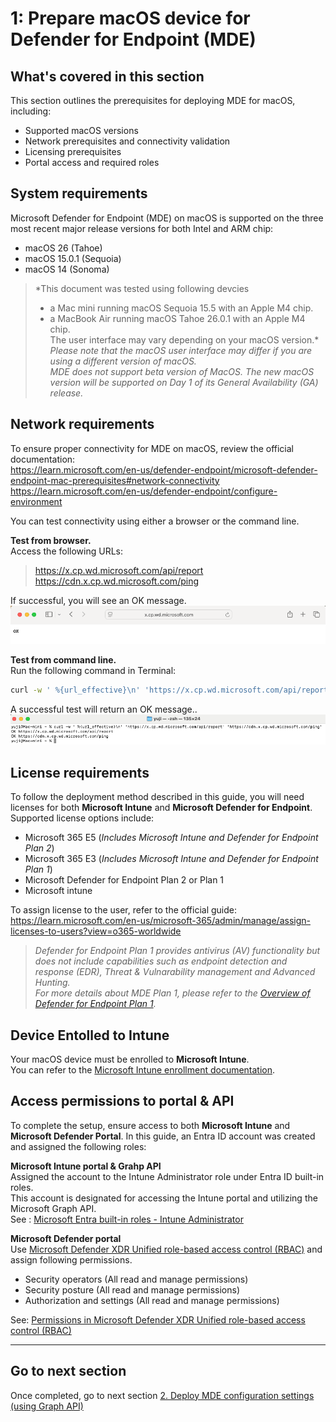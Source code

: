 # 1: Prepare macOS device for Defender for Endpoint (MDE)

## What's covered in this section
This section outlines the prerequisites for deploying MDE for macOS, including:
- Supported macOS versions
- Network prerequisites and connectivity validation
- Licensing prerequisites
- Portal access and required roles

## System requirements
Microsoft Defender for Endpoint (MDE) on macOS is supported on the three most recent major release versions for both Intel and ARM chip:
- macOS 26 (Tahoe)
- macOS 15.0.1 (Sequoia)
- macOS 14 (Sonoma)
  
> *This document was tested using following devcies  
> - a Mac mini running macOS Sequoia 15.5 with an Apple M4 chip.  
> - a MacBook Air running macOS Tahoe 26.0.1 with an Apple M4 chip.  
> The user interface may vary depending on your macOS version.*
> *Please note that the macOS user interface may differ if you are using a different version of macOS.*  
> *MDE does not support beta version of MacOS. The new macOS version will be supported on Day 1 of its General Availability (GA) release.*

## Network requirements
To ensure proper connectivity for MDE on macOS, review the official documentation:  
 https://learn.microsoft.com/en-us/defender-endpoint/microsoft-defender-endpoint-mac-prerequisites#network-connectivity  
 https://learn.microsoft.com/en-us/defender-endpoint/configure-environment  
 
You can test connectivity using either a browser or the command line.

**Test from browser.**  
Access the following URLs:
>  https://x.cp.wd.microsoft.com/api/report  
>  https://cdn.x.cp.wd.microsoft.com/ping

If successful, you will see an OK message.
![image alt](https://github.com/yujiaoMSFT/Microsoft-Defender-For-Endpoint/blob/475f6b6767a0e4b75a419374000bceb22b81872c/Images/macOS/NetworkAccessTest-Browser.png)

**Test from command line.**  
Run the following command in Terminal:

 ```sh
curl -w ' %{url_effective}\n' 'https://x.cp.wd.microsoft.com/api/report' 'https://cdn.x.cp.wd.microsoft.com/ping'
 ```
A successful test will return an OK message..
![image alt](https://github.com/yujiaoMSFT/Microsoft-Defender-For-Endpoint/blob/640d73e0452a31e36b7e39a3d048a10d71a25f59/Images/macOS/NetworkAccessTest-Terminal.png)

## License requirements
To follow the deployment method described in this guide, you will need licenses for both **Microsoft Intune** and **Microsoft Defender for Endpoint**.
Supported license options include:
- Microsoft 365 E5 (*Includes Microsoft Intune and Defender for Endpoint Plan 2*)
- Microsoft 365 E3 (*Includes Microsoft Intune and Defender for Endpoint Plan 1*)
- Microsoft Defender for Endpoint Plan 2 or Plan 1
- Microsoft intune 

To assign license to the user, refer to the official guide:  
https://learn.microsoft.com/en-us/microsoft-365/admin/manage/assign-licenses-to-users?view=o365-worldwide

> *Defender for Endpoint Plan 1 provides antivirus (AV) functionality but does not include capabilities such as endpoint detection and response (EDR), Threat & Vulnarability management and Advanced Hunting.*  
> *For more details about MDE Plan 1, please refer to the [Overview of Defender for Endpoint Plan 1](https://learn.microsoft.com/en-us/defender-endpoint/defender-endpoint-plan-1).*

## Device Entolled to Intune
Your macOS device must be enrolled to **Microsoft Intune**.  
You can refer to the [Microsoft Intune enrollment documentation](https://learn.microsoft.com/en-us/intune/intune-service/enrollment/macos-enroll).


## Access permissions to portal & API
To complete the setup, ensure access to both **Microsoft Intune** and **Microsoft Defender Portal**.
In this guide, an Entra ID account was created and assigned the following roles:

**Microsoft Intune portal & Grahp API**  
Assigned the account to the Intune Administrator role under Entra ID built-in roles.  
This account is designated for accessing the Intune portal and utilizing the Microsoft Graph API.  
See : [Microsoft Entra built-in roles - Intune Administrator](https://learn.microsoft.com/en-us/entra/identity/role-based-access-control/permissions-reference#intune-administrator)

**Microsoft Defender portal**  
Use [Microsoft Defender XDR Unified role-based access control (RBAC)](https://learn.microsoft.com/en-us/defender-xdr/manage-rbac) and assign following permissions.  
-  Security operators (All read and manage permissions)
-  Security posture  (All read and manage permissions)
-  Authorization and settings (All read and manage permissions)

See: [Permissions in Microsoft Defender XDR Unified role-based access control (RBAC)](https://learn.microsoft.com/en-us/defender-xdr/custom-permissions-details)

***
## Go to next section
Once completed, go to next section [2. Deploy MDE configuration settings (using Graph API)](https://github.com/yujiaoMSFT/Microsoft-Defender-For-Endpoint/blob/main/macOS/Deploy-MDE-macOS-with-Intune/2_Deploy_MDE_Configuration_Files.md)
